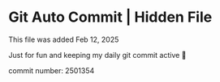 # Git Auto Commit | Hidden File

This file was added Feb 12, 2025

Just for fun and keeping my daily git commit active 🤪

commit number: 2501354
